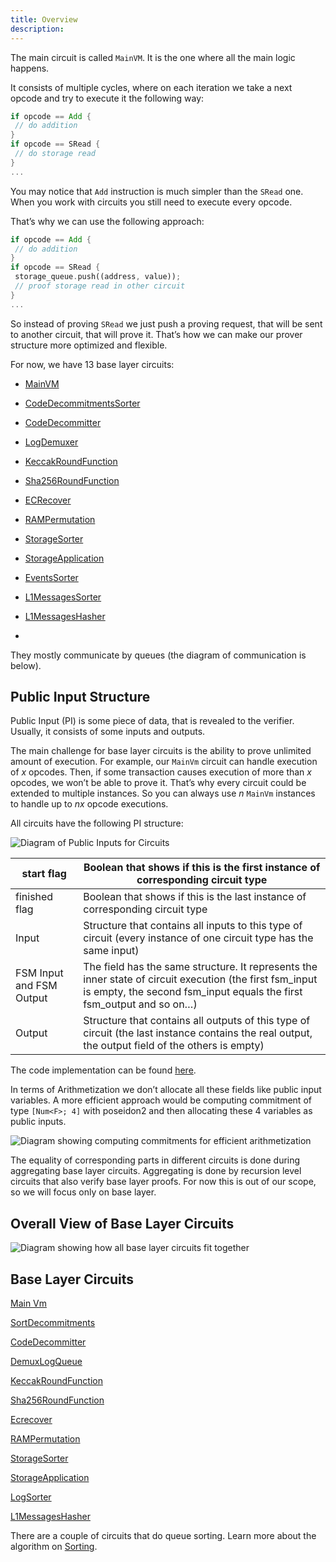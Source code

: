 ```yaml
---
title: Overview
description:
---
```


The main circuit is called `MainVM`. It is the one where all the main logic happens.

It consists of multiple cycles, where on each iteration we take a next opcode and try to execute it the following way:

```rust
if opcode == Add {
 // do addition
}
if opcode == SRead {
 // do storage read
}
...
```

You may notice that `Add` instruction is much simpler than the `SRead` one. When you work with circuits you still need
to execute every opcode.

That’s why we can use the following approach:

```rust
if opcode == Add {
 // do addition
}
if opcode == SRead {
 storage_queue.push((address, value));
 // proof storage read in other circuit
}
...
```

So instead of proving `SRead` we just push a proving request, that will be sent to another circuit, that will prove it.
That’s how we can make our prover structure more optimized and flexible.

For now, we have 13 base layer circuits:

- [MainVM](/zk-stack/components/prover/circuits/main-vm)
- [CodeDecommitmentsSorter](/zk-stack/components/prover/circuits/sorting/sort-decommitments)
- [CodeDecommitter](/zk-stack/components/prover/circuits/code-decommitter)
- [LogDemuxer](/zk-stack/components/prover/circuits/demux-log-queue)
- [KeccakRoundFunction](/zk-stack/components/prover/circuits/keccak-round-function)
- [Sha256RoundFunction](/zk-stack/components/prover/circuits/sha256-round-function)
- [ECRecover](/zk-stack/components/prover/circuits/ecrecover)
- [RAMPermutation](/zk-stack/components/prover/circuits/ram-permutation)
- [StorageSorter](/zk-stack/components/prover/circuits/sorting/storage-sorter)
- [StorageApplication](/zk-stack/components/prover/circuits/storage-application)
- [EventsSorter](/zk-stack/components/prover/circuits/sorting/log-sorter)
- [L1MessagesSorter](/zk-stack/components/prover/circuits/sorting/log-sorter)
- [L1MessagesHasher](/zk-stack/components/prover/circuits/l1-messages-hasher)

-

They mostly communicate by queues (the diagram of communication is below).

## Public Input Structure

Public Input (PI) is some piece of data, that is revealed to the verifier. Usually, it consists of some inputs and
outputs.

The main challenge for base layer circuits is the ability to prove unlimited amount of execution. For example, our
`MainVm` circuit can handle execution of $x$ opcodes. Then, if some transaction causes execution of more than $x$
opcodes, we won’t be able to prove it. That’s why every circuit could be extended to multiple instances. So you can
always use $n$ `MainVm` instances to handle up to $nx$ opcode executions.

All circuits have the following PI structure:

![Diagram of Public Inputs for Circuits](/images/zk-stack/circuit-pi-diagram.png)

| start flag               | Boolean that shows if this is the first instance of corresponding circuit type                                                                                                   |
| ------------------------ | -------------------------------------------------------------------------------------------------------------------------------------------------------------------------------- |
| finished flag            | Boolean that shows if this is the last instance of corresponding circuit type                                                                                                    |
| Input                    | Structure that contains all inputs to this type of circuit (every instance of one circuit type has the same input)                                                               |
| FSM Input and FSM Output | The field has the same structure. It represents the inner state of circuit execution (the first fsm_input is empty, the second fsm_input equals the first fsm_output and so on…) |
| Output                   | Structure that contains all outputs of this type of circuit (the last instance contains the real output, the output field of the others is empty)                                |

The code implementation can be found
[here](https://github.com/matter-labs/era-zkevm_circuits/blob/main/src/fsm_input_output/mod.rs#L32).

In terms of Arithmetization we don’t allocate all these fields like public input variables. A more efficient approach
would be computing commitment of type `[Num<F>; 4]` with poseidon2 and then allocating these 4 variables as public
inputs.

![Diagram showing computing commitments for efficient arithmetization](/images/zk-stack/circuit-commitments.png)

The equality of corresponding parts in different circuits is done during aggregating base layer circuits. Aggregating is
done by recursion level circuits that also verify base layer proofs. For now this is out of our scope, so we will focus
only on base layer.

## Overall View of Base Layer Circuits

![Diagram showing how all base layer circuits fit together](/images/zk-stack/base-layer-circuit-diagram.png)

## Base Layer Circuits

[Main Vm](/zk-stack/components/prover/circuits/main-vm)

[SortDecommitments](/zk-stack/components/prover/circuits/sorting/sort-decommitments)

[CodeDecommitter](/zk-stack/components/prover/circuits/code-decommitter)

[DemuxLogQueue](/zk-stack/components/prover/circuits/demux-log-queue)

[KeccakRoundFunction](/zk-stack/components/prover/circuits/keccak-round-function)

[Sha256RoundFunction](/zk-stack/components/prover/circuits/sha256-round-function)

[Ecrecover](/zk-stack/components/prover/circuits/ecrecover)

[RAMPermutation](/zk-stack/components/prover/circuits/ram-permutation)

[StorageSorter](/zk-stack/components/prover/circuits/sorting/storage-sorter)

[StorageApplication](/zk-stack/components/prover/circuits/storage-application)

[LogSorter](/zk-stack/components/prover/circuits/sorting/log-sorter)

[L1MessagesHasher](/zk-stack/components/prover/circuits/l1-messages-hasher)

There are a couple of circuits that do queue sorting. Learn more about the algorithm on
[Sorting](/zk-stack/components/prover/circuits/sorting).
